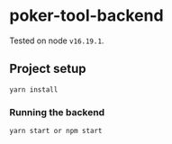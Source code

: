 # poker-tool-backend

Tested on node `v16.19.1`.

## Project setup
```
yarn install
```

### Running the backend
```
yarn start or npm start
```